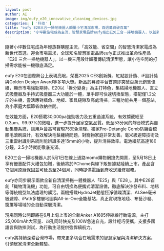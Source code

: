 ```yaml
---
layout: post
author: AI
image: img/eufy_e20_innovative_cleaning_devices.jpg
categories: [ '科技' ]
title: "eufy E20三合一掃地機器人顛覆小宅清潔市場，首週募資破百萬"
description: "小坪數住宅成為主流，智慧家電品牌eufy推出E20三合一掃地機器人，以創新『拆分變身』設計整合掃地、直立與手持三大功能，極致節省空間並提升清潔效能。E20國際大獎連發，首週募資即突破百萬元，吸力達30,000pa，配備五重過濾系統和獨家防纏毛滾刷，最長可75天免清理，完美適應寵物家庭。eufy同步展出兩款自清潔掃拖機器人E25與E28，滿足多元清潔場景。Anker A1695行動電源6月上市，25,000mAh大容量與100W快充力挺行動生活。eufy持續深耕台灣市場，推動智慧清潔升級。"
---
```

隨著小坪數住宅成為年輕族群購屋主流，「高效能、省空間」的智慧清潔家電成為新世代首選。迎合市場需求，全球知名智慧家電品牌eufy正式推出革命性產品「E20 三合一掃地機器人」，以一機三用設計顛覆傳統清潔型態，讓小宅空間的打掃需求能被一機徹底滿足。

eufy E20在國際舞台上表現亮眼，榮獲2025 CES創新獎、紅點設計獎、iF設計獎與Golden Design Award等多項大獎。新品於募資平台首週即突破百萬元銷售佳績，顯示市場強勁期待。E20以「拆分變身」為主打特色，集結掃地機器人、直立式吸塵器及手持式吸塵器三大功能於一體，單手即可快速切換型態，搭配僅1.2公斤的主機，靈活應對牆角、地板、家具縫隙及高處清掃。三種功能共用一個基站，為小家庭大幅節省收納空間。

在效能方面，E20搭載30,000pa強勁吸力及五重過濾系統，有效攔截細至0.3μm、99.97%的微粒，進一步提升居家空氣品質。低至53分貝的靜音模式與自動集塵系統，讓用戶最高可實現75天免清理。獨家Pro-Detangle Comb防纏齒梳膠毛滾刷設計，有效解決毛髮纏繞問題，對寵物家庭非常友善。毫米級避障技術及三重雷射識別系統則能辨識多達15mm的小物，提升清掃效率。電池續航高達180分鐘，2.5小時就能徹底充滿。

E20三合一掃地機器人於5月1日在線上通路momo購物網搶先開賣，至5月18日止享有優惠配件大禮包加贈，後續將於PChome與線下販售據點陸續上市。產品含12個月原廠保固並可延長至24個月，同時提供電話到府收送維修服務。

eufy亦同步展示兩款全新自清潔掃拖一體機器人「E25」與「E28」。其中E28首創「織物清洗機」功能，可自由切換為便攜式清潔設備，徹底解決沙發布料、地毯等傳統機型無法處理的髒污。兩機搭載HydroJet動態恆淨循環清潔、AI.See毫米級避障、iPath多樓層地圖與All-in-One全能基站，真正實現拖地毯、布藝沙發、窗簾等場域的全自動深層清潔。

現場同時公開即將在6月上旬上市的全新Anker A1695伸縮線行動電源，主打25,000mAh大容量、四孔同時快充及100W急速自充，設計輕巧便攜，支援多國語言與防摔測試，為行動生活提供強悍續航力。

eufy將持續深耕台灣市場，帶來更多切合在地需求的智慧家居與清潔解決方案，引領居家清潔全新體驗。